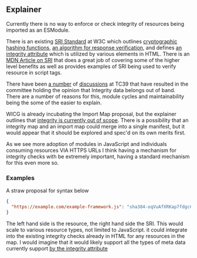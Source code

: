 ## Explainer

Currently there is no way to enforce or check integrity of resources being imported as an ESModule.

There is an existing [SRI Standard](https://www.w3.org/TR/SRI/) at W3C which outlines [cryptographic hashing functions](https://www.w3.org/TR/SRI/#cryptographic-hash-functions), [an algorithm for response verification](https://www.w3.org/TR/SRI/#response-verification-algorithms), and defines [an integrity attribute](https://www.w3.org/TR/SRI/#the-integrity-attribute) which is utilized by various elements in HTML. There is an [MDN Article on SRI](https://developer.mozilla.org/en-US/docs/Web/Security/Subresource_Integrity) that does a great job of covering some of the higher level benefits as well as provides examples of SRI being used to verify resource in script tags.

There have been [a number](https://github.com/tc39/notes/blob/master/meetings/2017-05/may-23.md#16iib-module-import-options-discussion-potentially-for-stage-1) of [discussions](https://github.com/tc39/notes/blob/master/meetings/2020-02/february-6.md#module-attributes-status-update) at TC39 that have resulted in the committee holding the opinion that Integrity data belongs out of band. There are a number of reasons for this, module cycles and maintainability being the some of the easier to explain.

WICG is already incubating the Import Map proposal, but the explainer outlines that [integrity is currently out of scope](https://github.com/WICG/import-maps#supplying-out-of-band-metadata-for-each-module). There is a possibility that an integrity map and an import map could merge into a single manifest, but it would appear that it should be explored and spec'd on its own merits first.

As we see more adoption of modules in JavaScript and individuals consuming resources VIA HTTPS URLs I think having a mechanism for integrity checks with be extremely important, having a standard mechanism for this even more so.

### Examples

A straw proposal for syntax below
```json
{
  "https://example.com/example-framework.js": "sha384-oqVuAfXRKap7fdgcCY5uykM6+R9GqQ8K/uxy9rx7HNQlGYl1kPzQho1wx4JwY8wC"
}
```

The left hand side is the resource, the right hand side the SRI. This would scale to various resource types, not limited to JavaScript. it could integrate into the existing integrity checks already in HTML for any resources in the map. I would imagine that it would likely support all the types of meta data currently support [by the integrity attribute](https://www.w3.org/TR/SRI/#the-integrity-attribute)
